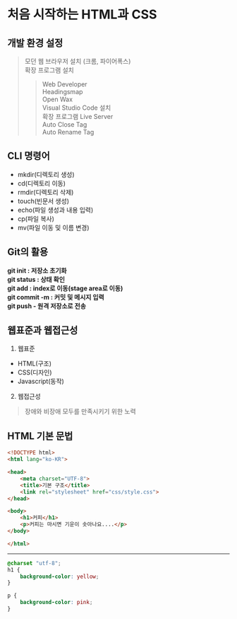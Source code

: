 # 처음 시작하는 HTML과 CSS
## 개발 환경 설정
> 모던 웹 브라우저 설치 (크롬, 파이어폭스)  
> 확장 프로그램 설치  
>> Web Developer  
>> Headingsmap  
>> Open Wax  
> Visual Studio Code 설치  
> 확장 프로그램
>> Live Server  
>> Auto Close Tag  
>> Auto Rename Tag  


## CLI 명령어  
* mkdir(디렉토리 생성)  
* cd(디렉토리 이동)  
* rmdir(디렉토리 삭제)  
* touch(빈문서 생성)  
* echo(파일 생성과 내용 입력)  
* cp(파일 복사)  
* mv(파일 이동 및 이름 변경)  

## Git의 활용
**git init : 저장소 초기화**  
**git status : 상태 확인**  
**git add : index로 이동(stage area로 이동)**  
**git commit -m : 커밋 및 메시지 입력**  
**git push - 원격 저장소로 전송**   


## 웹표준과 웹접근성
1. 웹표준  
* HTML(구조)
* CSS(디자인)
* Javascript(동작)

2. 웹접근성
> 장애와 비장애 모두를 만족시키기 위한 노력

## HTML 기본 문법
``` HTML
<!DOCTYPE html>
<html lang="ko-KR">

<head>
    <meta charset="UTF-8">
    <title>기본 구조</title>
    <link rel="stylesheet" href="css/style.css">
</head>

<body>
    <h1>커피</h1>
    <p>커피는 마시면 기운이 솟아나요....</p>
</body>

</html>

```
---
``` CSS
@charset "utf-8";
h1 {
    background-color: yellow;
}

p {
    background-color: pink;
}
```